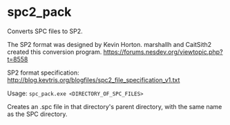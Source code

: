 # spc2_pack
Converts SPC files to SP2.

The SP2 format was designed by Kevin Horton. marshallh and CaitSith2 created this conversion program.
https://forums.nesdev.org/viewtopic.php?t=8558

SP2 format specification: http://blog.kevtris.org/blogfiles/spc2_file_specification_v1.txt

Usage: `spc_pack.exe <DIRECTORY_OF_SPC_FILES>`

Creates an .spc file in that directory's parent directory, with the same name as the SPC directory.
